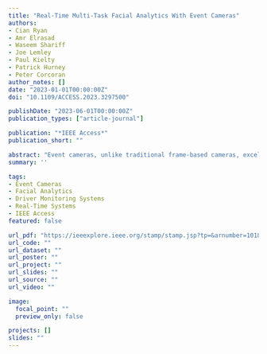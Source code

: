 ```yaml
---
title: "Real-Time Multi-Task Facial Analytics With Event Cameras"
authors:
- Cian Ryan
- Amr Elrasad
- Waseem Shariff
- Joe Lemley
- Paul Kielty
- Patrick Hurney
- Peter Corcoran
author_notes: []
date: "2023-01-01T00:00:00Z"
doi: "10.1109/ACCESS.2023.3297500"

publishDate: "2023-06-01T00:00:00Z"
publication_types: ["article-journal"]

publication: "*IEEE Access*"
publication_short: ""

abstract: "Event cameras, unlike traditional frame-based cameras, excel in detecting and reporting changes in light intensity on a per-pixel basis. This unique technology offers numerous advantages, including high temporal resolution, low latency, wide dynamic range, and reduced power consumption. These characteristics make event cameras particularly well-suited for sensing applications such as monitoring drivers or human behavior. This paper presents a feasibility study on the using a multitask neural network with event cameras for real-time facial analytics. Our proposed network simultaneously estimates head pose, eye gaze, and facial occlusions. Notably, the network is trained on synthetic event camera data, and its performance is demonstrated and validated using real event data in real-time driving scenarios. To compensate for global head motion, we introduce a novel event integration method capable of handling both short and long-term temporal dependencies. The performance of our facial analytics method is quantitatively evaluated in both controlled lab environments and unconstrained driving scenarios. The results demonstrate that useful accuracy and computational speed is achieved by the proposed method to determining head pose and relative eye-gaze direction. This shows that neuromorphic facial analytics can be realized in real-time and are well-suited for edge/embedded computing deployments. While the improvement ratio in comparison to existing literature may not be as favorable due to the unique event-based vision approach employed, it is crucial to note that our research focuses specifically on event-based vision, which offers distinct advantages over traditional RGB vision. Overall, this study contributes to the emerging field of event-based vision systems and highlights the potential of multitask neural networks combined with event cameras for real-time sensing of human subjects. These techniques can be applied in practical applications such as driver monitoring systems, interactive human-computer systems and for human behavior analysis."
summary: ''

tags:
- Event Cameras
- Facial Analytics
- Driver Monitoring Systems
- Real-Time Systems
- IEEE Access
featured: false

url_pdf: "https://ieeexplore.ieee.org/stamp/stamp.jsp?tp=&arnumber=10188686"
url_code: ""
url_dataset: ""
url_poster: ""
url_project: ""
url_slides: ""
url_source: ""
url_video: ""

image:
  focal_point: ""
  preview_only: false

projects: []
slides: ""
---
```


